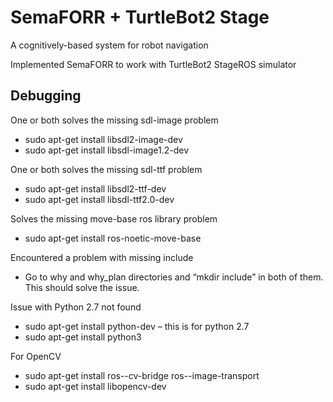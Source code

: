 # SemaFORR + TurtleBot2 Stage
A cognitively-based system for robot navigation

Implemented SemaFORR to work with TurtleBot2 StageROS simulator

## Debugging
One or both solves the missing sdl-image problem
* sudo apt-get install libsdl2-image-dev
* sudo apt-get install libsdl-image1.2-dev

One or both solves the missing sdl-ttf problem
* sudo apt-get install libsdl2-ttf-dev
* sudo apt-get install libsdl-ttf2.0-dev

Solves the missing move-base ros library problem
* sudo apt-get install ros-noetic-move-base

Encountered a problem with missing include
* Go to why and why_plan directories and “mkdir include” in both of them. This should solve the issue.

Issue with Python 2.7 not found
* sudo apt-get install python-dev – this is for python 2.7
* sudo apt-get install python3

For OpenCV
* sudo apt-get install ros-<ros-version>-cv-bridge ros-<ros-version>-image-transport
* sudo apt-get install libopencv-dev

